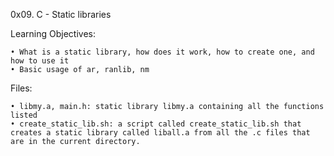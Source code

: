 ﻿0x09. C - Static libraries

Learning Objectives:

    • What is a static library, how does it work, how to create one, and how to use it
    • Basic usage of ar, ranlib, nm

Files:

    • libmy.a, main.h: static library libmy.a containing all the functions listed
    • create_static_lib.sh: a script called create_static_lib.sh that creates a static library called liball.a from all the .c files that are in the current directory.
